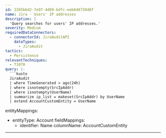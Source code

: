 ```yaml
---
id: 2265bbd2-7e97-4d69-bdfc-eeb646730d8f
name: Jira - Users' IP addresses
description: |
  'Query searches for users' IP addresses.'
severity: Medium
requiredDataConnectors:
  - connectorId: JiraAuditAPI
    dataTypes:
      - JiraAudit
tactics:
  - Persistence
relevantTechniques:
  - T1078
query: |-
  ```kusto
  JiraAudit
  | where TimeGenerated > ago(24h)
  | where isnotempty(SrcIpAddr)
  | where isnotempty(UserName)
  | summarize ip_list = makeset(SrcIpAddr) by UserName
  | extend AccountCustomEntity = UserName
  ```
entityMappings:
  - entityType: Account
    fieldMappings:
      - identifier: Name
        columnName: AccountCustomEntity
---
```


